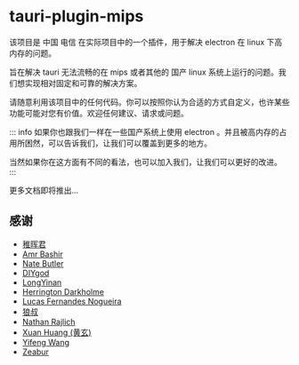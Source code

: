 # tauri-plugin-mips

该项目是 中国 电信 在实际项目中的一个插件，用于解决 electron 在 linux 下高内存的问题。

旨在解决 tauri 无法流畅的在 mips 或者其他的 国产 linux 系统上运行的问题。我们想实现相对固定和可靠的解决方案。

请随意利用该项目中的任何代码。你可以按照你认为合适的方式自定义，也许某些功能可能对您有价值。欢迎任何建议、请求或问题。

::: info
如果你也跟我们一样在一些国产系统上使用 electron 。并且被高内存的占用所困然，可以告诉我们，让我们可以覆盖到更多的地方。

当然如果你在这方面有不同的看法，也可以加入我们，让我们可以更好的改进。
:::

更多文档即将推出...

## 感谢

- [稚晖君](https://github.com/peng-zhihui)
- [Amr Bashir](https://github.com/amrbashir)
- [Nate Butler](https://github.com/iamnbutler)
- [DIYgod](https://github.com/DIYgod)
- [LongYinan](https://github.com/Brooooooklyn)
- [Herrington Darkholme](https://github.com/HerringtonDarkholme)
- [Lucas Fernandes Nogueira](https://github.com/lucasfernog)
- [狼叔](https://github.com/i5ting)
- [Nathan Rajlich](https://github.com/TooTallNate)
- [Xuan Huang (黄玄)](https://github.com/Huxpro)
- [Yifeng Wang](https://github.com/doodlewind)
- [Zeabur](https://github.com/zeabur)

